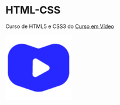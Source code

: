 # HTML-CSS
 Curso de HTML5 e CSS3 do [Curso em Vídeo](https://www.cursoemvideo.com)

<img src="CursoEmVideo.png" alt="Imagem do Curso em Vídeo">